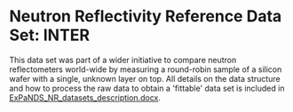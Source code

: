 # Neutron Reflectivity Reference Data Set: INTER

This data set was part of a wider initiative to compare neutron reflectometers world-wide by measuring a round-robin sample of a silicon wafer with a single, unknown layer on top. All details on the data structure and how to process the raw data to obtain a 'fittable' data set is included in [ExPaNDS_NR_datasets_description.docx](https://github.com/DAaaS-reference-data/Reflectivity/blob/main/INTER_RoundRobin_Sample/ExPaNDS_NR_datasets_description.docx).